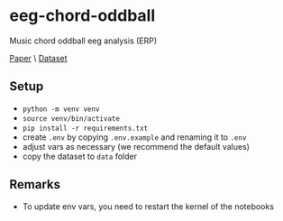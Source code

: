# eeg-chord-oddball

Music chord oddball eeg analysis (ERP)

[Paper](https://journals.sagepub.com/doi/epub/10.1177/0305735618779444) \\
[Dataset](https://nemar.org/dataexplorer/detail?dataset_id=ds003570)

## Setup

- `python -m venv venv`
- `source venv/bin/activate`
- `pip install -r requirements.txt`
- create `.env` by copying `.env.example` and renaming it to `.env`
- adjust vars as necessary (we recommend the default values)
- copy the dataset to `data` folder

## Remarks

- To update env vars, you need to restart the kernel of the notebooks
